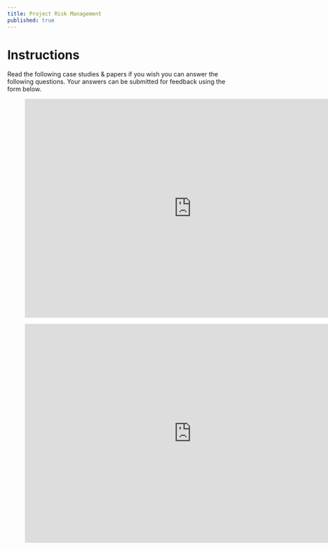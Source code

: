 ```yaml
---
title: Project Risk Management
published: true
---
```


# Instructions


Read the following case studies & papers if you wish you can answer the following questions. Your answers can be submitted for feedback using the form below. 

<figure>
  <iframe src="https://docs.google.com/forms/d/e/1FAIpQLSdzcv2q8HXce2PbsvF5Jydoch9PxsZ7G74fwHL_YlVO4_L9gA/viewform?embedded=true" width="760" height="500" frameborder="0" marginheight="0" marginwidth="0">Loading...</iframe>
  </figure>
 
 

  <figure>
  <iframe src="https://docs.google.com/forms/d/e/1FAIpQLScSLGs_qnlxOxpHkBDLA8k4QSAiv3CcazeTisqFAZn8qgoKJw/viewform?embedded=true" width="760" height="500" frameborder="0" marginheight="0" marginwidth="0">Loading...</iframe>
  </figure>
